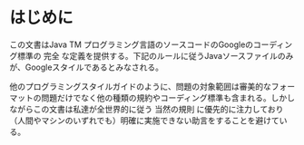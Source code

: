 # はじめに

この文書はJava TM プログラミング言語のソースコードのGoogleのコーディング標準の 完全 な定義を提供する。下記のルールに従うJavaソースファイルのみが、Googleスタイルであるとみなされる。

他のプログラミングスタイルガイドのように、問題の対象範囲は審美的なフォーマットの問題だけでなく他の種類の規約やコーディング標準も含まれる。しかしながらこの文書は私達が全世界的に従う 当然の規則 に優先的に注力しており（人間やマシンのいずれでも）明確に実施できない助言をすることを避けている。
